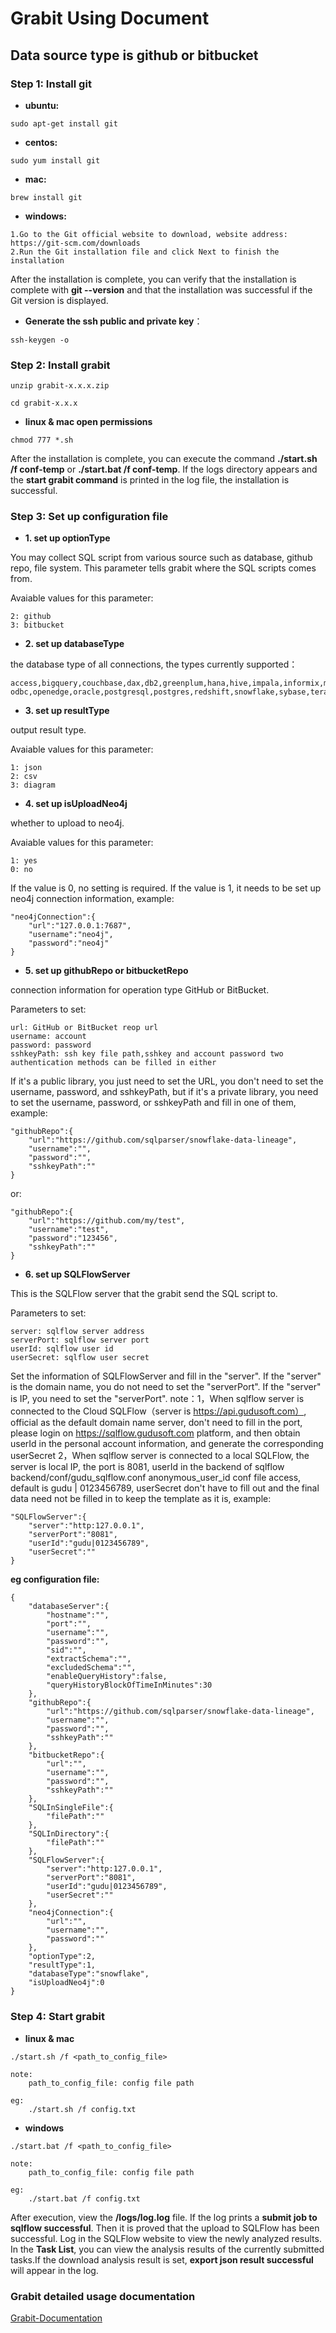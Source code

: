 # Grabit Using Document

## Data source type is github or bitbucket
### Step 1: Install git
- **ubuntu:** 
````
sudo apt-get install git
````
- **centos:** 
````
sudo yum install git
````
- **mac:** 
````
brew install git
````
- **windows:** 
````
1.Go to the Git official website to download, website address: https://git-scm.com/downloads
2.Run the Git installation file and click Next to finish the installation
````
After the installation is complete, you can verify that the installation is complete with **git --version** and that the installation was successful if the Git version is displayed.

- **Generate the ssh public and private key**：
````
ssh-keygen -o
````
### Step 2: Install grabit
````
unzip grabit-x.x.x.zip

cd grabit-x.x.x
````
- **linux & mac open permissions** 
````
chmod 777 *.sh
````
After the installation is complete, you can execute the command **./start.sh /f conf-temp** or **./start.bat /f conf-temp**. If the logs directory appears and the **start grabit command** is printed in the log file, the installation is successful.

### Step 3: Set up configuration file

- **1. set up optionType**

You may collect SQL script from various source such as database, github repo, file system. This parameter tells grabit where the SQL scripts comes from.

Avaiable values for this parameter:
````
2: github
3: bitbucket
````

- **2. set up databaseType**

the database type of all connections, the types currently supported：
````
access,bigquery,couchbase,dax,db2,greenplum,hana,hive,impala,informix,mdx,mssql,sqlserver,mysql,netezza,
odbc,openedge,oracle,postgresql,postgres,redshift,snowflake,sybase,teradata,soql,vertica
````

- **3. set up resultType**

output result type.

Avaiable values for this parameter:
````
1: json
2: csv
3: diagram
````

- **4. set up isUploadNeo4j**

whether to upload to neo4j.

Avaiable values for this parameter:
````
1: yes
0: no
````

If the value is 0, no setting is required. If the value is 1, it needs to be set up neo4j connection information, example:
````
"neo4jConnection":{
    "url":"127.0.0.1:7687",
    "username":"neo4j",
    "password":"neo4j"
}
````

- **5. set up githubRepo or bitbucketRepo**

connection information for operation type GitHub or BitBucket.

Parameters to set:
````
url: GitHub or BitBucket reop url
username: account
password: password
sshkeyPath: ssh key file path,sshkey and account password two authentication methods can be filled in either
````

If it's a public library, you just need to set the URL, you don't need to set the username, password, and sshkeyPath, but if it's a private library, you need to set the username, password, or sshkeyPath and fill in one of them, example:
````
"githubRepo":{
    "url":"https://github.com/sqlparser/snowflake-data-lineage",
    "username":"",
    "password":"",
    "sshkeyPath":""
}
````
or:
````
"githubRepo":{
    "url":"https://github.com/my/test",
    "username":"test",
    "password":"123456",
    "sshkeyPath":""
}
````

- **6. set up SQLFlowServer**

This is the SQLFlow server that the grabit send the SQL script to.

Parameters to set:
````
server: sqlflow server address
serverPort: sqlflow server port
userId: sqlflow user id
userSecret: sqlflow user secret
````

Set the information of SQLFlowServer and fill in the "server". If the "server" is the domain name, you do not need to set the "serverPort". If the "server" is IP, you need to set the "serverPort".
note：1，When sqlflow server is connected to the Cloud SQLFlow（server is https://api.gudusoft.com）, official as the default domain name server, don't need to fill in the port, please login on https://sqlflow.gudusoft.com platform, and then obtain userId in the personal account information, and generate the corresponding userSecret 2，When sqlflow server is connected to a local SQLFlow, the server is local IP, the port is 8081, userId in the backend of sqlflow  backend/conf/gudu_sqlflow.conf anonymous_user_id conf file access, default is gudu | 0123456789, userSecret don't have to fill out and the final data need not be filled in to keep the template as it is, example:
````
"SQLFlowServer":{
    "server":"http:127.0.0.1",
    "serverPort":"8081",
    "userId":"gudu|0123456789",
    "userSecret":""
}
````

**eg configuration file:**
````
{
    "databaseServer":{
        "hostname":"",
        "port":"",
        "username":"",
        "password":"",
        "sid":"",
        "extractSchema":"",
        "excludedSchema":"",
        "enableQueryHistory":false,
        "queryHistoryBlockOfTimeInMinutes":30
    },
    "githubRepo":{
        "url":"https://github.com/sqlparser/snowflake-data-lineage",
        "username":"",
        "password":"",
        "sshkeyPath":""
    },
    "bitbucketRepo":{
        "url":"",
        "username":"",
        "password":"",
        "sshkeyPath":""
    },
    "SQLInSingleFile":{
        "filePath":""
    },
    "SQLInDirectory":{
        "filePath":""
    },
    "SQLFlowServer":{
        "server":"http:127.0.0.1",
        "serverPort":"8081",
        "userId":"gudu|0123456789",
        "userSecret":""
    },
    "neo4jConnection":{
        "url":"",
        "username":"",
        "password":""
    },
    "optionType":2,
    "resultType":1,
    "databaseType":"snowflake",
    "isUploadNeo4j":0
}
````

### Step 4: Start grabit
- **linux & mac** 
````
./start.sh /f <path_to_config_file>  

note: 
    path_to_config_file: config file path  

eg: 
    ./start.sh /f config.txt
````
- **windows** 
````
./start.bat /f <path_to_config_file>  

note: 
    path_to_config_file: config file path  

eg: 
    ./start.bat /f config.txt
````
After execution, view the **/logs/log.log** file. If the log prints a **submit job to sqlflow successful**. Then it is proved that the upload to SQLFlow has been successful. Log in the SQLFlow website to view the newly analyzed results. In the **Task List**, you can view the analysis results of the currently submitted tasks.If the download analysis result is set, **export json result successful** will appear in the log.

### Grabit detailed usage documentation
[Grabit-Documentation](https://github.com/sqlparser/sqlflow_public/blob/master/grabit/readme.md)
